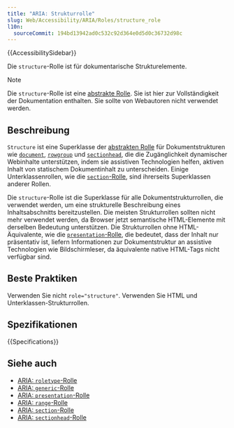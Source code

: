 ```yaml
---
title: "ARIA: Strukturrolle"
slug: Web/Accessibility/ARIA/Roles/structure_role
l10n:
  sourceCommit: 194bd13942ad0c532c92d364e0d5d0c36732d98c
---
```


{{AccessibilitySidebar}}

Die `structure`-Rolle ist für dokumentarische Strukturelemente.

> [!NOTE]
> Die `structure`-Rolle ist eine [abstrakte Rolle](/de/docs/Web/Accessibility/ARIA/Roles#6._abstract_roles). Sie ist hier zur Vollständigkeit der Dokumentation enthalten. Sie sollte von Webautoren nicht verwendet werden.

## Beschreibung

`Structure` ist eine Superklasse der [abstrakten Rolle](/de/docs/Web/Accessibility/ARIA/Roles#6._abstract_roles) für Dokumentstrukturen wie [`document`](/de/docs/Web/Accessibility/ARIA/Roles/document_role), [`rowgroup`](/de/docs/Web/Accessibility/ARIA/Roles/rowgroup_role) und [`sectionhead`](/de/docs/Web/Accessibility/ARIA/Roles/sectionhead_role), die die Zugänglichkeit dynamischer Webinhalte unterstützen, indem sie assistiven Technologien helfen, aktiven Inhalt von statischem Dokumentinhalt zu unterscheiden. Einige Unterklassenrollen, wie die [`section`-Rolle](/de/docs/Web/Accessibility/ARIA/Roles/section_role), sind ihrerseits Superklassen anderer Rollen.

Die `structure`-Rolle ist die Superklasse für alle Dokumentstrukturrollen, die verwendet werden, um eine strukturelle Beschreibung eines Inhaltsabschnitts bereitzustellen. Die meisten Strukturrollen sollten nicht mehr verwendet werden, da Browser jetzt semantische HTML-Elemente mit derselben Bedeutung unterstützen. Die Strukturrollen ohne HTML-Äquivalente, wie die [`presentation`-Rolle](/de/docs/Web/Accessibility/ARIA/Roles/presentation_role), die bedeutet, dass der Inhalt nur präsentativ ist, liefern Informationen zur Dokumentstruktur an assistive Technologien wie Bildschirmleser, da äquivalente native HTML-Tags nicht verfügbar sind.

## Beste Praktiken

Verwenden Sie nicht `role="structure"`. Verwenden Sie HTML und Unterklassen-Strukturrollen.

## Spezifikationen

{{Specifications}}

## Siehe auch

- [ARIA: `roletype`-Rolle](/de/docs/Web/Accessibility/ARIA/Roles/roletype_role)
- [ARIA: `generic`-Rolle](/de/docs/Web/Accessibility/ARIA/Roles/generic_role)
- [ARIA: `presentation`-Rolle](/de/docs/Web/Accessibility/ARIA/Roles/presentation_role)
- [ARIA: `range`-Rolle](/de/docs/Web/Accessibility/ARIA/Roles/range_role)
- [ARIA: `section`-Rolle](/de/docs/Web/Accessibility/ARIA/Roles/section_role)
- [ARIA: `sectionhead`-Rolle](/de/docs/Web/Accessibility/ARIA/Roles/sectionhead_role)

<!-- diese sollten nicht verwendet werden, daher sollten wir nicht auf sie verlinken
- [ARIA: `application`-Rolle](/de/docs/Web/Accessibility/ARIA/Roles/application_role)
- [ARIA: `document`-Rolle](/de/docs/Web/Accessibility/ARIA/Roles/document_role)
- [ARIA: `rowgroup`-Rolle](/de/docs/Web/Accessibility/ARIA/Roles/rowgroup_role)
- [ARIA: `separator`-Rolle](/de/docs/Web/Accessibility/ARIA/Roles/separator_role)
-->
